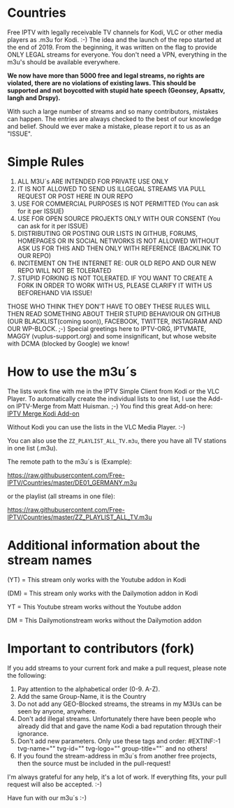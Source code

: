 # Countries
Free IPTV with legally receivable TV channels for Kodi, VLC or other media players as .m3u for Kodi. :-) The idea and the launch of the repo started at the end of 2019. From the beginning, it was written on the flag to provide ONLY LEGAL streams for everyone. You don't need a VPN, everything in the m3u's should be available everywhere.

**We now have more than 5000 free and legal streams, no rights are violated, there are no violations of existing laws. This should be supported and not boycotted with stupid hate speech (Geonsey, Apsattv, Iangh and Drspy).**

With such a large number of streams and so many contributors, mistakes can happen. The entries are always checked to the best of our knowledge and belief. Should we ever make a mistake, please report it to us as an "ISSUE".

# Simple Rules

1. ALL M3U´s ARE INTENDED FOR PRIVATE USE ONLY
2. IT IS NOT ALLOWED TO SEND US ILLGEGAL STREAMS VIA PULL REQUEST OR POST HERE IN OUR REPO
3. USE FOR COMMERCIAL PURPOSES IS NOT PERMITTED (You can ask for it per ISSUE)
4. USE FOR OPEN SOURCE PROJEKTS ONLY WITH OUR CONSENT (You can ask for it per ISSUE)
5. DISTRIBUTING OR POSTING OUR LISTS IN GITHUB, FORUMS, HOMEPAGES OR IN SOCIAL NETWORKS IS NOT ALLOWED WITHOUT ASK US FOR THIS AND THEN ONLY WITH REFERENCE (BACKLINK TO OUR REPO)
6. INCITEMENT ON THE INTERNET RE: OUR OLD REPO AND OUR NEW REPO WILL NOT BE TOLERATED
7. STUPID FORKING IS NOT TOLERATED. IF YOU WANT TO CREATE A FORK IN ORDER TO WORK WITH US, PLEASE CLARIFY IT WITH US BEFOREHAND VIA ISSUE!

THOSE WHO THINK THEY DON'T HAVE TO OBEY THESE RULES WILL THEN READ SOMETHING ABOUT THEIR STUPID BEHAVIOUR ON GITHUB (OUR BLACKLIST(coming soon)), FACEBOOK, TWITTER, INSTAGRAM AND OUR WP-BLOCK. ;-) Special greetings here to IPTV-ORG, IPTVMATE, MAGGY (vuplus-support.org) and some insignificant, but whose website with DCMA (blocked by Google) we know! 

# How to use the m3u´s

The lists work fine with me in the IPTV Simple Client from Kodi or the VLC Player. To automatically create the individual lists
to one list, I use the Add-on IPTV-Merge from Matt Huisman. ;-) You find this great Add-on here: [IPTV Merge Kodi Add-on](https://www.matthuisman.nz/2019/02/iptv-merge-kodi-add-on.html)

Without Kodi you can use the lists in the VLC Media Player. :-)

You can also use the `ZZ_PLAYLIST_ALL_TV.m3u`, there you have all TV stations in one list (.m3u).

The remote path to the m3u´s is (Example):

https://raw.githubusercontent.com/Free-IPTV/Countries/master/DE01_GERMANY.m3u

or the playlist (all streams in one file):

https://raw.githubusercontent.com/Free-IPTV/Countries/master/ZZ_PLAYLIST_ALL_TV.m3u

# Additional information about the stream names

(YT) = This stream only works with the Youtube addon in Kodi

(DM) = This stream only works with the Dailymotion addon in Kodi

YT = This Youtube stream works without the Youtube addon

DM = This Dailymotionstream works without the Dailymotion addon

# Important to contributors (fork)

If you add streams to your current fork and make a pull request, please note the following:

1. Pay attention to the alphabetical order (0-9. A-Z).
2. Add the same Group-Name, it is the Country
3. Do not add any GEO-Blocked streams, the streams in my M3Us can be seen by anyone, anywhere.
4. Don't add illegal streams. Unfortunately there have been people who already did that and gave the name Kodi a bad reputation through their ignorance.
5. Don't add new parameters. Only use these tags and order: #EXTINF:-1 tvg-name="" tvg-id="" tvg-logo="" group-title=""` and no others!
6. If you found the stream-address in m3u´s from another free projects, then the source must be included in the pull-request!

I'm always grateful for any help, it's a lot of work. If everything fits, your pull request will also be accepted. :-)

Have fun with our m3u´s :-)






